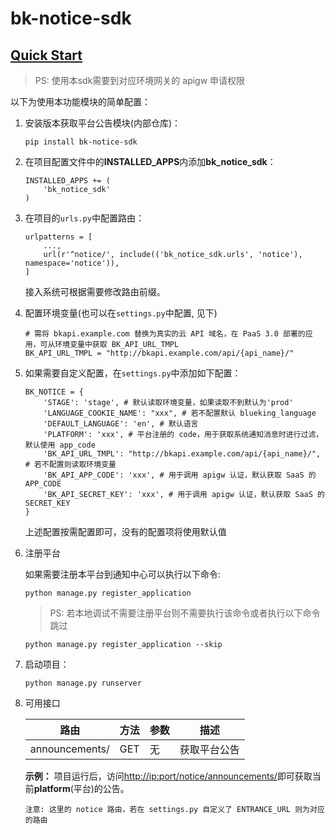 # bk-notice-sdk

## [Quick Start]()
> PS: 使用本sdk需要到对应环境网关的 apigw 申请权限

以下为使用本功能模块的简单配置：

1. 安装版本获取平台公告模块(内部仓库)：

    ```
    pip install bk-notice-sdk
    ```

2. 在项目配置文件中的**INSTALLED_APPS**内添加**bk_notice_sdk**：

    ```
    INSTALLED_APPS += (
        'bk_notice_sdk'
    )
    ```

3. 在项目的`urls.py`中配置路由：

   ```
   urlpatterns = [
       ...,
       url(r'^notice/', include(('bk_notice_sdk.urls', 'notice'), namespace='notice')),
   ] 
   ```
   接入系统可根据需要修改路由前缀。

4. 配置环境变量(也可以在`settings.py`中配置, 见下)
   ```
   # 需将 bkapi.example.com 替换为真实的云 API 域名，在 PaaS 3.0 部署的应用，可从环境变量中获取 BK_API_URL_TMPL
   BK_API_URL_TMPL = "http://bkapi.example.com/api/{api_name}/"
   ```
5. 如果需要自定义配置，在`settings.py`中添加如下配置：
    ```
    BK_NOTICE = {
        'STAGE': 'stage', # 默认读取环境变量，如果读取不到默认为'prod'
        'LANGUAGE_COOKIE_NAME': "xxx", # 若不配置默认 blueking_language
        'DEFAULT_LANGUAGE': 'en', # 默认语言
        'PLATFORM': 'xxx', # 平台注册的 code，用于获取系统通知消息时进行过滤，默认使用 app_code
        'BK_API_URL_TMPL': "http://bkapi.example.com/api/{api_name}/", # 若不配置则读取环境变量
        'BK_API_APP_CODE': 'xxx', # 用于调用 apigw 认证，默认获取 SaaS 的 APP_CODE
        'BK_API_SECRET_KEY': 'xxx', # 用于调用 apigw 认证，默认获取 SaaS 的 SECRET_KEY
    }
    ```
   上述配置按需配置即可，没有的配置项将使用默认值
6. 注册平台

   如果需要注册本平台到通知中心可以执行以下命令:
   ```
   python manage.py register_application
   ```
   > PS: 若本地调试不需要注册平台则不需要执行该命令或者执行以下命令跳过
   ```
   python manage.py register_application --skip
   ```
7. 启动项目：

    ```
    python manage.py runserver
    ```
8. 可用接口

   | 路由       | 方法   | 参数 | 描述     |
      |----------|------|----|--------|
   | announcements/ | GET  | 无  | 获取平台公告 |

   **示例：**
   项目运行后，访问[http://ip:port/notice/announcements/]()即可获取当前**platform**(平台)的公告。

   `注意: 这里的 notice 路由，若在 settings.py 自定义了 ENTRANCE_URL 则为对应的路由`
